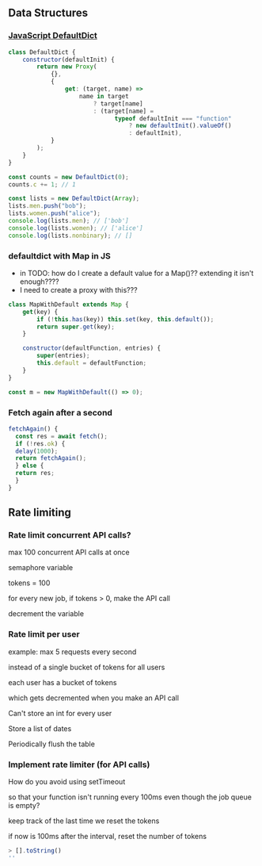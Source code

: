 ## Data Structures

### [JavaScript DefaultDict](https://stackoverflow.com/a/44622467/8479344)

```javascript
class DefaultDict {
    constructor(defaultInit) {
        return new Proxy(
            {},
            {
                get: (target, name) =>
                    name in target
                        ? target[name]
                        : (target[name] =
                              typeof defaultInit === "function"
                                  ? new defaultInit().valueOf()
                                  : defaultInit),
            }
        );
    }
}

const counts = new DefaultDict(0);
counts.c += 1; // 1

const lists = new DefaultDict(Array);
lists.men.push("bob");
lists.women.push("alice");
console.log(lists.men); // ['bob']
console.log(lists.women); // ['alice']
console.log(lists.nonbinary); // []
```

### defaultdict with Map in JS

-   in TODO: how do I create a default value for a Map()?? extending it isn't enough????
-   I need to create a proxy with this???

```javascript
class MapWithDefault extends Map {
    get(key) {
        if (!this.has(key)) this.set(key, this.default());
        return super.get(key);
    }

    constructor(defaultFunction, entries) {
        super(entries);
        this.default = defaultFunction;
    }
}

const m = new MapWithDefault(() => 0);
```

### Fetch again after a second

```javascript
fetchAgain() {
  const res = await fetch();
  if (!res.ok) {
  delay(1000);
  return fetchAgain();
  } else {
  return res;
  }
}
```

## Rate limiting

### Rate limit concurrent API calls?

max 100 concurrent API calls at once

semaphore variable

tokens = 100

for every new job, if tokens > 0, make the API call

decrement the variable

### Rate limit per user

example: max 5 requests every second

instead of a single bucket of tokens for all users

each user has a bucket of tokens

which gets decremented when you make an API call

Can't store an int for every user

Store a list of dates

Periodically flush the table

### Implement rate limiter (for API calls)

How do you avoid using setTimeout

so that your function isn't running every 100ms even though the job queue is empty?

keep track of the last time we reset the tokens

if now is 100ms after the interval, reset the number of tokens

```js
> [].toString()
''
```